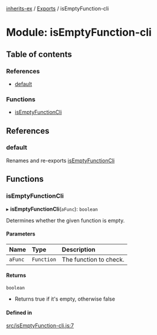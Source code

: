 [inherits-ex](../README.md) / [Exports](../modules.md) / isEmptyFunction-cli

# Module: isEmptyFunction-cli

## Table of contents

### References

- [default](isEmptyFunction_cli.md#default)

### Functions

- [isEmptyFunctionCli](isEmptyFunction_cli.md#isemptyfunctioncli)

## References

### default

Renames and re-exports [isEmptyFunctionCli](isEmptyFunction_cli.md#isemptyfunctioncli)

## Functions

### isEmptyFunctionCli

▸ **isEmptyFunctionCli**(`aFunc`): `boolean`

Determines whether the given function is empty.

#### Parameters

| Name | Type | Description |
| :------ | :------ | :------ |
| `aFunc` | `Function` | The function to check. |

#### Returns

`boolean`

- Returns true if it's empty, otherwise false

#### Defined in

[src/isEmptyFunction-cli.js:7](https://github.com/snowyu/inherits-ex.js/blob/eff18e3/src/isEmptyFunction-cli.js#L7)
